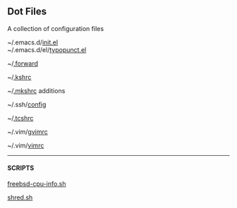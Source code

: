 ## Dot Files
A collection of configuration files

~/.emacs.d/[init.el](dot-files/emacs.d-init.el.txt)  
~/.emacs.d/el/[typopunct.el](dot-files/typopunct.el)  

~/[.forward](dot-files/forward.txt)

~/[.kshrc](dot-files/kshrc.txt)

~/[.mkshrc](dot-files/mkshrc.txt) additions

~/.ssh/[config](dot-files/ssh-config.txt)

~/[.tcshrc](dot-files/tcshrc.txt)

~/.vim/[gvimrc](dot-files/gvimrc.txt)

~/.vim/[vimrc](dot-files/vimrc.txt)

- - - 

#### SCRIPTS

[freebsd-cpu-info.sh](dot-files/freebsd-cpu-info.sh.txt)

[shred.sh](dot-files/shred.sh.txt)
